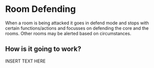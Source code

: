 # Room Defending

When a room is being attacked it goes in defend mode and stops with certain functions/actions and focusses on defending the core and the rooms. Other rooms may be alerted based on circumstances.

## How is it going to work?

INSERT TEXT HERE
